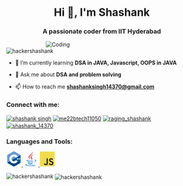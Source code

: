 <h1 align="center">Hi 👋, I'm Shashank</h1>
<h3 align="center">A passionate coder from IIT Hyderabad</h3>
<img align="right" alt="Coding" width="400" src="https://cdn.dribbble.com/users/1292677/screenshots/6139167/avento.gif">

<p align="left"> <img src="https://komarev.com/ghpvc/?username=hackershashank&label=Profile%20views&color=0e75b6&style=flat" alt="hackershashank" /> </p>

- 🌱 I’m currently learning **DSA in JAVA, Javascript, OOPS in JAVA**

- 💬 Ask me about **DSA and problem solving**

- 📫 How to reach me **shashanksingh14370@gmail.com**

<h3 align="left">Connect with me:</h3>
<p align="left">
<a href="https://linkedin.com/in/shashank singh" target="blank"><img align="center" src="https://raw.githubusercontent.com/rahuldkjain/github-profile-readme-generator/master/src/images/icons/Social/linked-in-alt.svg" alt="shashank singh" height="30" width="40" /></a>
<a href="https://www.codechef.com/users/me22btech11050" target="blank"><img align="center" src="https://cdn.jsdelivr.net/npm/simple-icons@3.1.0/icons/codechef.svg" alt="me22btech11050" height="30" width="40" /></a>
<a href="https://codeforces.com/profile/raging_shashank" target="blank"><img align="center" src="https://raw.githubusercontent.com/rahuldkjain/github-profile-readme-generator/master/src/images/icons/Social/codeforces.svg" alt="raging_shashank" height="30" width="40" /></a>
<a href="https://www.leetcode.com/shashank_14370" target="blank"><img align="center" src="https://raw.githubusercontent.com/rahuldkjain/github-profile-readme-generator/master/src/images/icons/Social/leet-code.svg" alt="shashank_14370" height="30" width="40" /></a>
</p>

<h3 align="left">Languages and Tools:</h3>
<p align="left"> <a href="https://www.w3schools.com/cpp/" target="_blank" rel="noreferrer"> <img src="https://raw.githubusercontent.com/devicons/devicon/master/icons/cplusplus/cplusplus-original.svg" alt="cplusplus" width="40" height="40"/> </a> <a href="https://www.java.com" target="_blank" rel="noreferrer"> <img src="https://raw.githubusercontent.com/devicons/devicon/master/icons/java/java-original.svg" alt="java" width="40" height="40"/> </a> <a href="https://developer.mozilla.org/en-US/docs/Web/JavaScript" target="_blank" rel="noreferrer"> <img src="https://raw.githubusercontent.com/devicons/devicon/master/icons/javascript/javascript-original.svg" alt="javascript" width="40" height="40"/> </a> </p>

<p><img align="left" src="https://github-readme-stats.vercel.app/api/top-langs?username=hackershashank&show_icons=true&locale=en&layout=compact" alt="hackershashank" /></p>

<p>&nbsp;<img align="center" src="https://github-readme-stats.vercel.app/api?username=hackershashank&show_icons=true&locale=en" alt="hackershashank" /></p>

